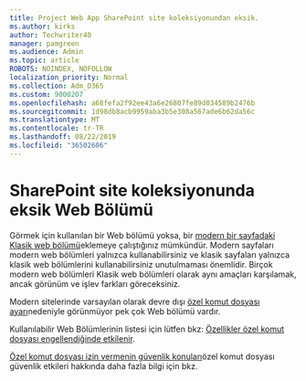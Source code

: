 ```yaml
---
title: Project Web App SharePoint site koleksiyonundan eksik.
ms.author: kirks
author: Techwriter40
manager: pamgreen
ms.audience: Admin
ms.topic: article
ROBOTS: NOINDEX, NOFOLLOW
localization_priority: Normal
ms.collection: Adm_O365
ms.custom: 9000207
ms.openlocfilehash: a68fefa2f92ee43a6e26807fe89d034589b2476b
ms.sourcegitcommit: 1d98db8acb9959aba3b5e308a567ade6b62da56c
ms.translationtype: MT
ms.contentlocale: tr-TR
ms.lasthandoff: 08/22/2019
ms.locfileid: "36502606"
---
```

# <a name="missing-web-part-in-sharepoint-site-collection"></a>SharePoint site koleksiyonunda eksik Web Bölümü

Görmek için kullanılan bir Web bölümü yoksa, bir [modern bir sayfadaki Klasik web bölümü](https://support.office.com/article/classic-and-modern-web-part-experiences-3fdae6c3-8fc1-49ab-8708-8c104b882e64)eklemeye çalıştığınız mümkündür. Modern sayfaları modern web bölümleri yalnızca kullanabilirsiniz ve klasik sayfaları yalnızca klasik web bölümlerini kullanabilirsiniz unutulmaması önemlidir. Birçok modern web bölümleri Klasik web bölümleri olarak aynı amaçları karşılamak, ancak görünüm ve işlev farkları göreceksiniz.

Modern sitelerinde varsayılan olarak devre dışı [özel komut dosyası ayarı](https://docs.microsoft.com/sharepoint/allow-or-prevent-custom-script)nedeniyle görünmüyor pek çok Web bölümü vardır. 

Kullanılabilir Web Bölümlerinin listesi için lütfen bkz: [Özellikler özel komut dosyası engellendiğinde etkilenir](https://docs.microsoft.com/sharepoint/allow-or-prevent-custom-script#features-affected-when-custom-script-is-blocked).

 [Özel komut dosyası izin vermenin güvenlik konuları](https://docs.microsoft.com/sharepoint/security-considerations-of-allowing-custom-script)özel komut dosyası güvenlik etkileri hakkında daha fazla bilgi için bkz.
